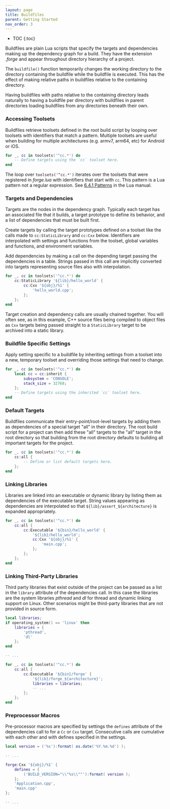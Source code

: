 ```yaml
---
layout: page
title: Buildfiles
parent: Getting Started
nav_order: 3
---
```


- TOC
{:toc}

Buildfiles are plain Lua scripts that specify the targets and dependencies making up the dependency graph for a build.  They have the extension *.forge* and appear throughout directory hierarchy of a project.

The `buildfile()` function temporarily changes the working directory to the directory containing the buildfile while the buildfile is executed.  This has the effect of making relative paths in buildfiles relative to the containing directory.

Having buildfiles with paths relative to the containing directory leads naturally to having a buildfile per directory with buildfiles in parent directories loading buildfiles from any directories beneath their own.

### Accessing Toolsets

Buildfiles retrieve toolsets defined in the root build script by looping over toolsets with identifiers that match a pattern.  Multiple toolsets are useful when building for multiple architectures (e.g. armv7, arm64, etc) for Android or iOS.

~~~lua
for _, cc in toolsets('^cc.*') do
    -- Define targets using the `cc` toolset here.
end
~~~

The loop over `toolsets('^cc.*')` iterates over the toolsets that were registered in *forge.lua* with identifiers that start with `cc`.  This pattern is a Lua pattern not a regular expression.  See [6.4.1 Patterns](https://www.lua.org/manual/5.3/manual.html#6.4.1) in the Lua manual.

### Targets and Dependencies

Targets are the nodes in the dependency graph.  Typically each target has an associated file that it builds, a target prototype to define its behavior, and a list of dependencies that must be built first.

Create targets by calling the target prototypes defined on a toolset like the calls made to `cc:StaticLibrary` and `cc:Cxx` below.  Identifiers are interpolated with settings and functions from the toolset, global variables and functions, and environment variables.

Add dependencies by making a call on the depending target passing the dependencies in a table.  Strings passed in this call are implicitly converted into targets representing source files also with interpolation.

~~~lua
for _, cc in toolsets('^cc.*') do
    cc:StaticLibrary '${lib}/hello_world' {
        cc:Cxx '${obj}/%1' {
            'hello_world.cpp';
        };
    };
end
~~~

Target creation and dependency calls are usually chained together.  You will often see, as in this example, C++ source files being compiled to object files as `Cxx` targets being passed straight to a `StaticLibrary` target to be archived into a static library.

### Buildfile Specific Settings

Apply setting specific to a buildfile by inheriting settings from a toolset into a new, temporary toolset and overriding those settings that need to change.

~~~lua
for _, cc in toolsets('^cc.*') do
    local cc = cc:inherit {
        subsystem = 'CONSOLE'; 
        stack_size = 32768;
    };
    -- Define targets using the inherited `cc` toolset here.
end
~~~

### Default Targets

Buildfiles communicate their entry-point/root-level targets by adding them as dependencies of a special target "all" in their directory.  The root build script for a project can then add these "all" targets to the "all" target in the root directory so that building from the root directory defaults to building all important targets for the project.

~~~lua
for _, cc in toolsets('^cc.*') do
    cc:all {
        -- Define or list default targets here.
    };
end
~~~

### Linking Libraries

Libraries are linked into an executable or dynamic library by listing them as dependencies of the executable target.  String values appearing as dependencies are interpolated so that `${lib}/assert_${architecture}` is expanded appropriately.

~~~lua
for _, cc in toolsets('^cc.*') do
    cc:all {
        cc:Executable '${bin}/hello_world' {
            '${lib}/hello_world';
            cc:Cxx '${obj}/%1' {
                'main.cpp';
            };
        };
    };
end
~~~

### Linking Third-Party Libraries

Third party libraries that exist outside of the project can be passed as a list in the `library` attribute of the dependencies call.  In this case the libraries are the system libraries *pthread* and *dl* for thread and dynamic linking support on Linux.  Other scenarios might be third-party libraries that are not provided in source form.

~~~lua
local libraries;
if operating_system() == 'linux' then
    libraries = { 
        'pthread', 
        'dl' 
    };
end

-- ...

for _, cc in toolsets('^cc.*') do
    cc:all {
        cc:Executable '${bin}/forge' {
            '${lib}/forge_${architecture}';
            libraries = libraries;
            -- ...
        };
    };
end
~~~

### Preprocessor Macros

Pre-processor macros are specified by settings the `defines` attribute of the dependencies call to for a `Cc` or `Cxx` target.  Consecutive calls are cumulative with each other and with defines specified in the settings.

~~~lua
local version = ('%s'):format( os.date('%Y.%m.%d') );

-- ...

forge:Cxx '${obj}/%1' {
    defines = {    
        ('BUILD_VERSION="\\"%s\\""'):format( version );
    };
    'Application.cpp', 
    'main.cpp'
}; 

-- ...
~~~
